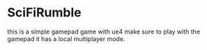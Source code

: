 # SciFiRumble
this is a simple gamepad game with ue4
make sure to play with the gamepad
it has a local multiplayer mode.
